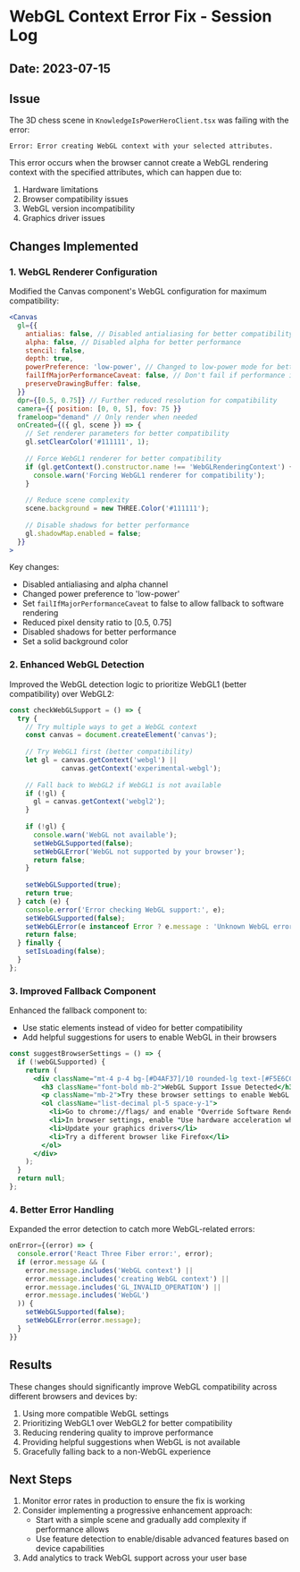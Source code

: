 # WebGL Context Error Fix - Session Log

## Date: 2023-07-15

## Issue
The 3D chess scene in `KnowledgeIsPowerHeroClient.tsx` was failing with the error:
```
Error: Error creating WebGL context with your selected attributes.
```

This error occurs when the browser cannot create a WebGL rendering context with the specified attributes, which can happen due to:
1. Hardware limitations
2. Browser compatibility issues
3. WebGL version incompatibility
4. Graphics driver issues

## Changes Implemented

### 1. WebGL Renderer Configuration

Modified the Canvas component's WebGL configuration for maximum compatibility:

```jsx
<Canvas
  gl={{
    antialias: false, // Disabled antialiasing for better compatibility
    alpha: false, // Disabled alpha for better performance
    stencil: false,
    depth: true,
    powerPreference: 'low-power', // Changed to low-power mode for better compatibility
    failIfMajorPerformanceCaveat: false, // Don't fail if performance is poor
    preserveDrawingBuffer: false,
  }}
  dpr={[0.5, 0.75]} // Further reduced resolution for compatibility
  camera={{ position: [0, 0, 5], fov: 75 }}
  frameloop="demand" // Only render when needed
  onCreated={({ gl, scene }) => {
    // Set renderer parameters for better compatibility
    gl.setClearColor('#111111', 1);
    
    // Force WebGL1 renderer for better compatibility
    if (gl.getContext().constructor.name !== 'WebGLRenderingContext') {
      console.warn('Forcing WebGL1 renderer for compatibility');
    }
    
    // Reduce scene complexity
    scene.background = new THREE.Color('#111111');
    
    // Disable shadows for better performance
    gl.shadowMap.enabled = false;
  }}
>
```

Key changes:
- Disabled antialiasing and alpha channel
- Changed power preference to 'low-power'
- Set `failIfMajorPerformanceCaveat` to false to allow fallback to software rendering
- Reduced pixel density ratio to [0.5, 0.75]
- Disabled shadows for better performance
- Set a solid background color

### 2. Enhanced WebGL Detection

Improved the WebGL detection logic to prioritize WebGL1 (better compatibility) over WebGL2:

```jsx
const checkWebGLSupport = () => {
  try {
    // Try multiple ways to get a WebGL context
    const canvas = document.createElement('canvas');
    
    // Try WebGL1 first (better compatibility)
    let gl = canvas.getContext('webgl') || 
             canvas.getContext('experimental-webgl');
    
    // Fall back to WebGL2 if WebGL1 is not available
    if (!gl) {
      gl = canvas.getContext('webgl2');
    }
    
    if (!gl) {
      console.warn('WebGL not available');
      setWebGLSupported(false);
      setWebGLError('WebGL not supported by your browser');
      return false;
    }
    
    setWebGLSupported(true);
    return true;
  } catch (e) {
    console.error('Error checking WebGL support:', e);
    setWebGLSupported(false);
    setWebGLError(e instanceof Error ? e.message : 'Unknown WebGL error');
    return false;
  } finally {
    setIsLoading(false);
  }
};
```

### 3. Improved Fallback Component

Enhanced the fallback component to:
- Use static elements instead of video for better compatibility
- Add helpful suggestions for users to enable WebGL in their browsers

```jsx
const suggestBrowserSettings = () => {
  if (!webGLSupported) {
    return (
      <div className="mt-4 p-4 bg-[#D4AF37]/10 rounded-lg text-[#F5E6CC]/90 text-sm">
        <h3 className="font-bold mb-2">WebGL Support Issue Detected</h3>
        <p className="mb-2">Try these browser settings to enable WebGL:</p>
        <ol className="list-decimal pl-5 space-y-1">
          <li>Go to chrome://flags/ and enable "Override Software Rendering List"</li>
          <li>In browser settings, enable "Use hardware acceleration when available"</li>
          <li>Update your graphics drivers</li>
          <li>Try a different browser like Firefox</li>
        </ol>
      </div>
    );
  }
  return null;
};
```

### 4. Better Error Handling

Expanded the error detection to catch more WebGL-related errors:

```jsx
onError={(error) => {
  console.error('React Three Fiber error:', error);
  if (error.message && (
    error.message.includes('WebGL context') || 
    error.message.includes('creating WebGL context') ||
    error.message.includes('GL_INVALID_OPERATION') ||
    error.message.includes('WebGL')
  )) {
    setWebGLSupported(false);
    setWebGLError(error.message);
  }
}}
```

## Results

These changes should significantly improve WebGL compatibility across different browsers and devices by:

1. Using more compatible WebGL settings
2. Prioritizing WebGL1 over WebGL2 for better compatibility
3. Reducing rendering quality to improve performance
4. Providing helpful suggestions when WebGL is not available
5. Gracefully falling back to a non-WebGL experience

## Next Steps

1. Monitor error rates in production to ensure the fix is working
2. Consider implementing a progressive enhancement approach:
   - Start with a simple scene and gradually add complexity if performance allows
   - Use feature detection to enable/disable advanced features based on device capabilities
3. Add analytics to track WebGL support across your user base 